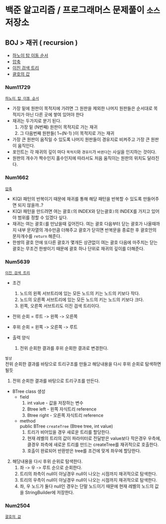 # 백준 알고리즘 / 프로그래머스 문제풀이 `소스` 저장소
## BOJ > 재귀 ( recursion )
* [하노이 탑 이동 순서](#Num11729)
* [압축](#Num1662)
* [이진 검색 트리](#Num5639)
* [괄호의 값](#Num2504)

### Num11729
[`하노이 탑 이동 순서`](https://www.acmicpc.net/problem/11729)
* 가장 밑에 원판이 목적지에 가려면 그 원판을 제외한 나머지 원판들은 순서대로 목적지가 아닌 다른 곳에 쌓여 있어야 한다
* 재귀는 두가지로 분기 된다.
    1. 가장 밑 (N번째) 원판이 목적지로 가는 재귀
    2. 그 다음번째 원판들( 1~(N-1) )이 목적지로 가는 재귀
* 가장 큰 원판이 움직일 수 있도록 나머지 원판들이 경유지로 비켜주고 가장 큰 원판이 움직인다.
* 포인트는 각 재귀의 깊이 마다 `목적지`와 `경유지`가 `바뀐다`는 사실을 인지하는 것이다.
* 원판의 개수가 짝수인지 홀수인지에 따라서도 처음 움직이는 원판의 위치도 달라진다.

### Num1662
[`압축`](https://www.acmicpc.net/problem/1662)
* K(Q) 패턴의 반복이기 때문에 재귀를 통해 해당 패턴을 반복할 수 있도록 만들어주면 되지 않을까..?
* K(Q) 패턴을 만드려면 여는 괄호`(`의 INDEX와 닫는괄호`)`의 INDEX를 가지고 있어야 범위를 정할 수 있겠다 싶다.
* 재귀는 여는 괄호`(`를 만났을때 깊어진다. 여는 괄호 다음부터 닫는 괄호가 나올때까지 내부 문자열의 개수만큼 더해주고 괄호가 닫히면 반복문을 종료한 후 
  괄호안의 문자개수를 `return` 해준다.
* 한쌍의 괄호 안에 또다른 괄호가 몇개든 상관없이 여는 괄호 다음에 마주치는 닫는 괄호는 무조건 한쌍이기 때문에 괄호 하나 단위로 재귀의 깊이를 더해준다.

### Num5639
[`이진 검색 트리`](https://www.acmicpc.net/problem/5639)
* 조건
  1. 노드의 왼쪽 서브트리에 있는 모든 노드의 키는 노드의 키보다 작다.
  2. 노드의 오른쪽 서브트리에 있는 모든 노드의 키는 노드의 키보다 크다.
  3. 왼쪽, 오른쪽 서브트리도 이진 검색 트리이다.

* 전위 순회 = 루트 -> 왼쪽 -> 오른쪽
* 후위 순회 = 왼쪽 -> 오른쪽 -> 루트

* 출력 양식
  1. 전위 순회한 결과를 후위 순회한 결과로 변경한다.

`발상`  
전위 순회한 결과를 바탕으로 트리구조를 만들고 해당내용을 다시 후위 순회로 탐색하면 될듯
1. 전위 순회한 결과를 바탕으로 트리구조를 만든다.
* BTree class 생성
  * field
    1. int value - 값을 저장하는 변수
    2. Btree left - 왼쪽 자식트리 reference
    3. Btree right - 오른쪽 자식트리 reference
  * method  
    public BTree `createTree` (Btree tree, int value)
    1. 트리가 비어있을 경우 새로운 트리를 할당한다.
    2. 현재 레벨의 트리의 값이 파라미터로 전달받은 value보다 작은경우 우측에, 클경우 좌측에 새로운 트리를 만드는 createTree를 재귀적으로 호출한다.
    3. 호출이 완료되어 반환받은 tree를 조건에 맞게 좌우에 할당한다.

2. 해당내용을 다시 후위 순위로 탐색한다.  
    1. 좌 -> 우 -> 루트 순으로 순회한다.
    2. 트리의 좌측이 null이 아닐경우 null이 나오는 시점까지 재귀적으로 탐색한다.
    3. 트리의 우측이 null이 아닐경우 null이 나오는 시점까지 재귀적으로 탐색한다.
    4. 좌, 우 노드가 둘다 null인 경우는 단말 노드이기 때문에 현재 레벨의 노드의 값을 StringBuilder에 저장한다.
    
### Num2504
[`괄호의 값`](https://www.acmicpc.net/problem/2504)